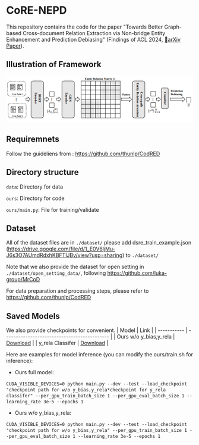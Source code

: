 # CoRE-NEPD
This repository contains the code for the paper "Towards Better Graph-based Cross-document Relation Extraction via Non-bridge Entity Enhancement and Prediction Debiasing" (Findings of ACL 2024, [📃arXiv Paper](https://arxiv.org/abs/2406.16529)).

## Illustration of Framework

<img src="./framework.PNG">

## Requiremnets
Follow the guideliens from : https://github.com/thunlp/CodRED
## Directory structure
`data`: Directory for data

`ours`: Directory for code

`ours/main.py`: File for training/validate
## Dataset
All of the dataset files are in ```./dataset/```
please add dsre_train_example.json (https://drive.google.com/file/d/1_E0V6ljMu-J6s3O7AUmdRdxhKBFTlJBv/view?usp=sharing) to ```./dataset/```

Note that we also provide the dataset for open setting in ```./dataset/open_setting_data/```, following https://github.com/luka-group/MrCoD

For data preparation and processing steps, please refer to https://github.com/thunlp/CodRED
## Saved Models
We also provide checkpoints for convenient.
| Model       | Link                                         |
| ----------- | -------------------------------------------- |
| Ours w/o y_bias,y_rela | [Download](https://drive.google.com/drive/folders/1XlLg7ruHUa8WrbZ8n_Lci-sAe42R1JVT?usp=drive_link) |
|  y_rela Classifer      | [Download](https://drive.google.com/drive/folders/1hbI01FVuuV6NwKaUecKMeXp3qE-V3r7j?usp=drive_link) |

Here are examples for model inference (you can modify the ours/train.sh for inference):

- Ours full model:
```
CUDA_VISIBLE_DEVICES=0 python main.py --dev --test --load_checkpoint "checkpoint path for w/o y_bias,y_rela*checkpoint for y_rela classifer" --per_gpu_train_batch_size 1 --per_gpu_eval_batch_size 1 --learning_rate 3e-5 --epochs 1
```
- Ours w/o y_bias,y_rela:
```
CUDA_VISIBLE_DEVICES=0 python main.py --dev --test --load_checkpoint "checkpoint path for w/o y_bias,y_rela" --per_gpu_train_batch_size 1 --per_gpu_eval_batch_size 1 --learning_rate 3e-5 --epochs 1
```
